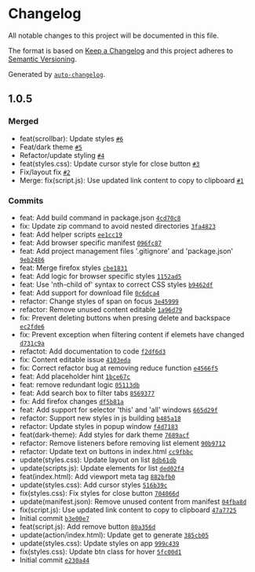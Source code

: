 # Changelog

All notable changes to this project will be documented in this file.

The format is based on [Keep a Changelog](https://keepachangelog.com/en/1.0.0/)
and this project adheres to [Semantic Versioning](https://semver.org/spec/v2.0.0.html).

Generated by [`auto-changelog`](https://github.com/CookPete/auto-changelog).

## 1.0.5

### Merged

- feat(scrollbar): Update styles [`#6`](https://github-personal/DanSM-5/tabs-to-links/pull/6)
- Feat/dark theme [`#5`](https://github-personal/DanSM-5/tabs-to-links/pull/5)
- Refactor/update styling [`#4`](https://github-personal/DanSM-5/tabs-to-links/pull/4)
- feat(styles.css): Update cursor style for close button [`#3`](https://github-personal/DanSM-5/tabs-to-links/pull/3)
- Fix/layout fix [`#2`](https://github-personal/DanSM-5/tabs-to-links/pull/2)
- Merge: fix(script.js): Use updated link content to copy to clipboard [`#1`](https://github-personal/DanSM-5/tabs-to-links/pull/1)

### Commits

- feat: Add build command in package.json [`4cd70c8`](https://github-personal/DanSM-5/tabs-to-links/commit/4cd70c8feedb4b9f96085881e91580f6b2e24448)
- fix: Update zip command to avoid nested directories [`3fa4823`](https://github-personal/DanSM-5/tabs-to-links/commit/3fa48236ec2791d7dd73d697fb85262e2d326a4a)
- feat: Add helper scripts [`ee1cc19`](https://github-personal/DanSM-5/tabs-to-links/commit/ee1cc1959fc9f870c30640209146d7330eed2903)
- feat: Add browser specific manifest [`096fc87`](https://github-personal/DanSM-5/tabs-to-links/commit/096fc877afd0864c5dc529ebc8ff9f824b705f9e)
- feat: Add project management files '.gitignore' and 'package.json' [`9eb2486`](https://github-personal/DanSM-5/tabs-to-links/commit/9eb24861c2d7b2f9355d0a0727ea9ad89a2d160b)
- feat: Merge firefox styles [`cbe1831`](https://github-personal/DanSM-5/tabs-to-links/commit/cbe18318e2f51a4d38bf047bbebca31bdaf74da9)
- feat: Add logic for browser specific styles [`1152ad5`](https://github-personal/DanSM-5/tabs-to-links/commit/1152ad530db097eaff66a655d2dbed5abdcacf7e)
- feat: Use 'nth-child of' syntax to correct CSS styles [`b9462df`](https://github-personal/DanSM-5/tabs-to-links/commit/b9462dfc57cb9cd4a1a16e7fb1a6241a58b1addf)
- feat: Add support for download file [`0c6dca4`](https://github-personal/DanSM-5/tabs-to-links/commit/0c6dca41d1659e76f2083bcdcc20ed6659ca1fee)
- refactor: Change styles of span on focus [`3e45999`](https://github-personal/DanSM-5/tabs-to-links/commit/3e459993ffe4b55a79264d3bafc1aa26ab431705)
- refactor: Remove unused content editable [`1a96d79`](https://github-personal/DanSM-5/tabs-to-links/commit/1a96d7932a24224d826338dd428995d2297bd6eb)
- fix: Prevent deleting buttons when presing delete and backspace [`ec2fde6`](https://github-personal/DanSM-5/tabs-to-links/commit/ec2fde6e071bc7aa17295eb48dc48515537c9d71)
- fix: Prevent exception when filtering content if elemets have changed [`d731c9a`](https://github-personal/DanSM-5/tabs-to-links/commit/d731c9a9d84bed900fa6aa397b78b8b995f8d17b)
- refactot: Add documentation to code [`f2df6d3`](https://github-personal/DanSM-5/tabs-to-links/commit/f2df6d354fd110849101b7a9ef6ecb7a9e1ba490)
- fix: Content editable issue [`4103eda`](https://github-personal/DanSM-5/tabs-to-links/commit/4103edaac9f219a18256afcab5ab4e9e895b3407)
- fix: Correct refactor bug at removing reduce function [`e4566f5`](https://github-personal/DanSM-5/tabs-to-links/commit/e4566f55053b91ac5f2c40d37f0a29ef5af277e7)
- feat: Add placeholder hint [`1bce67c`](https://github-personal/DanSM-5/tabs-to-links/commit/1bce67cb7d0cb567e5bd73a399a6a2dbdf632040)
- feat: remove redundant logic [`05113db`](https://github-personal/DanSM-5/tabs-to-links/commit/05113db52449b28301e3de26ea5749282218e73b)
- feat: Add search box to filter tabs [`8569377`](https://github-personal/DanSM-5/tabs-to-links/commit/8569377473c1e7b96dbb39dad17a67c9fc708dbf)
- fix: Add firefox changes [`df5b81a`](https://github-personal/DanSM-5/tabs-to-links/commit/df5b81ad3cd14714e90d4241626083ff0b059e31)
- feat: Add support for selector 'this' and 'all' windows [`665d29f`](https://github-personal/DanSM-5/tabs-to-links/commit/665d29fffbd18e2a9f8ee91c4c205d34b191d9c5)
- refactor: Support new styles in js building [`b485a18`](https://github-personal/DanSM-5/tabs-to-links/commit/b485a18fbae0b48641563f7bf4f69bfd3dcda7a9)
- refactor: Update styles in popup window [`f4d7183`](https://github-personal/DanSM-5/tabs-to-links/commit/f4d718389cc22c65d1a340bcd13dae2c4459204f)
- feat(dark-theme): Add styles for dark theme [`7689acf`](https://github-personal/DanSM-5/tabs-to-links/commit/7689acfa6af6d77d50cedead28434fa74b8f8044)
- refactor: Remove listeners before removing list element [`90b9712`](https://github-personal/DanSM-5/tabs-to-links/commit/90b971294e5df9a4c067c443ff645956fab65fcc)
- refactor: Update text on buttons in index.html [`cc9fbbc`](https://github-personal/DanSM-5/tabs-to-links/commit/cc9fbbcbe55dce6b2f409bd744d995922e3a72e8)
- update(styles.css): Update layout on list [`8db61db`](https://github-personal/DanSM-5/tabs-to-links/commit/8db61dbb9ff96b954441aca863704bbbcb2743df)
- update(scripts.js): Update elements for list [`ded02f4`](https://github-personal/DanSM-5/tabs-to-links/commit/ded02f43a7a2658ef14a9bab0c2cc7b93d34b569)
- feat(index.html): Add viewport meta tag [`882bfb0`](https://github-personal/DanSM-5/tabs-to-links/commit/882bfb05880562c82eff9ff2514af38500c4bbd2)
- update(styles.css): Add cursor styles [`516b39c`](https://github-personal/DanSM-5/tabs-to-links/commit/516b39c7138af3998a0602ed04f7eaecd035a748)
- fix(styles.css): Fix styles for close button [`704066d`](https://github-personal/DanSM-5/tabs-to-links/commit/704066d279c0223176966f2834ce4893ce9bf858)
- update(manifest.json): Remove unused content from manifest [`04fba8d`](https://github-personal/DanSM-5/tabs-to-links/commit/04fba8db3f81d9782df039bd4288aecdbb613be6)
- fix(script.js): Use updated link content to copy to clipboard [`47a7725`](https://github-personal/DanSM-5/tabs-to-links/commit/47a772529c19f204960776d41907bfd49da3b284)
- Initial commit [`b3e00e7`](https://github-personal/DanSM-5/tabs-to-links/commit/b3e00e7c4d61e14ba03c6acc1b023c5829e7e31c)
- feat(script.js): Add remove button [`80a356d`](https://github-personal/DanSM-5/tabs-to-links/commit/80a356d48c0c56ec2c756433f44d1f2f828958c5)
- update(action/index.html): Update get to generate [`385cb05`](https://github-personal/DanSM-5/tabs-to-links/commit/385cb05ad7463b833edfa0b2897e7aa53d2dbab8)
- update(styles.css): Update styles on app [`999c439`](https://github-personal/DanSM-5/tabs-to-links/commit/999c439fe626ee78d4fc61d69d8d865b920c8003)
- fix(styles.css): Update btn class for hover [`5fc00d1`](https://github-personal/DanSM-5/tabs-to-links/commit/5fc00d1120d90230718dd910b0c20c2fc2d02f9c)
- Initial commit [`e230a44`](https://github-personal/DanSM-5/tabs-to-links/commit/e230a4493eebbd965f8a9514fa4a865fff4a6355)
